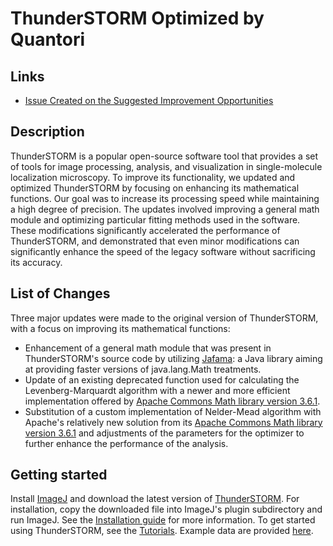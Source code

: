 # ThunderSTORM Optimized by Quantori

## Links
* [Issue Created on the Suggested Improvement Opportunities](https://github.com/zitmen/thunderstorm/issues)

## Description
ThunderSTORM is a popular open-source software tool that provides a set of tools for image processing, analysis, and visualization in single-molecule localization microscopy. To improve its functionality, we updated and optimized ThunderSTORM by focusing on enhancing its mathematical functions. Our goal was to increase its processing speed while maintaining a high degree of precision. The updates involved improving a general math module and optimizing particular fitting methods used in the software. These modifications significantly accelerated the performance of ThunderSTORM, and demonstrated that even minor modifications can significantly enhance the speed of the legacy software without sacrificing its accuracy.

## List of Changes
Three major updates were made to the original version of ThunderSTORM, with a focus on improving its mathematical functions:

* Enhancement of a general math module that was present in ThunderSTORM's source code by utilizing [Jafama](https://github.com/jeffhain/jafama): a Java library aiming at providing faster versions of java.lang.Math treatments.
* Update of an existing deprecated function used for calculating the Levenberg-Marquardt algorithm with a newer and more efficient implementation offered by [Apache Commons Math library version 3.6.1](https://commons.apache.org/proper/commons-math/javadocs/api-3.6.1/index.html).
* Substitution of a custom implementation of Nelder-Mead algorithm with Apache's relatively new solution from its [Apache Commons Math library version 3.6.1](https://commons.apache.org/proper/commons-math/javadocs/api-3.6.1/index.html) and adjustments of the parameters for the optimizer to further enhance the performance of the analysis.

## Getting started
Install [ImageJ](http://imagej.nih.gov/ij/index.html) and download the latest version of [ThunderSTORM](https://github.com/zitmen/thunderstorm/releases/latest). For installation, copy the downloaded file into ImageJ's plugin subdirectory and run ImageJ. See the [Installation guide](https://github.com/zitmen/thunderstorm/wiki/Installation) for more information. To get started using ThunderSTORM, see the [Tutorials](https://github.com/zitmen/thunderstorm/wiki/Tutorials). Example data are provided [here](https://github.com/zitmen/thunderstorm/releases/download/v1.0/example_data.zip).
